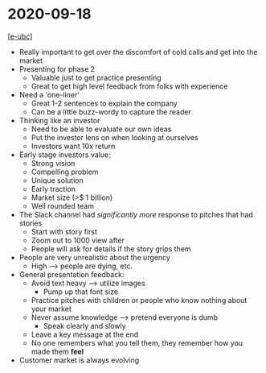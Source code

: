 # 2020-09-18

[[e-ubc]]

- Really important to get over the discomfort of cold calls and get into the market
- Presenting for phase 2
  - Valuable just to get practice presenting
  - Great to get high level feedback from folks with experience
- Need a 'one-liner'
  - Great 1-2 sentences to explain the company
  - Can be a little buzz-wordy to capture the reader
- Thinking like an investor
  - Need to be able to evaluate our own ideas
  - Put the investor lens on when looking at ourselves
  - Investors want 10x return
- Early stage investors value:
  - Strong vision
  - Compelling problem
  - Unique solution
  - Early traction
  - Market size (>$ 1 billion)
  - Well rounded team
- The Slack channel had _significantly more_ response to pitches that had stories
  - Start with story first
  - Zoom out to 1000 view after
  - People will ask for details if the story grips them
- People are very unrealistic about the urgency
  - High --> people are dying, etc.
- General presentation feedback:
  - Avoid text heavy --> utilize images
    - Pump up that font size
  - Practice pitches with children or people who know nothing about your market
  - Never assume knowledge --> pretend everyone is dumb
    - Speak clearly and slowly
  - Leave a key message at the end
  - No one remembers what you tell them, they remember how you made them **feel**
- Customer market is always evolving

[//begin]: # "Autogenerated link references for markdown compatibility"
[e-ubc]: e-ubc "e@UBC"
[//end]: # "Autogenerated link references"